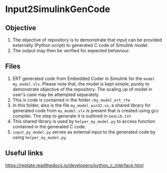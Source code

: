 # Input2SimulinkGenCode

## Objective
1. The objective of repository is to demonstrate that input can be provided externally (Python script) to generated C code of Simulink model. 
2. The output may then be verified for expected behaviour.

## Files
1. ERT generated code from Embedded Coder in Simulink for the `model my_model.slx`. Please note that, the model is kept simple, purely to demonstrate objective of the repository. The scaling up of model in user's case may be attempted separately.
2. This is code is contained in the folder `/my_model_ert_rtw`
3. In this folder, also is the file `my_model_win32.so`, a shared library for generated code from `my_model.slx` is present that is created
using gcc compiler. The step to generate it is outlined in `GenLib.txt`
4. This shared library is used by `helper_my_model.py` to access function contained in the generated C code.
5. `input_py_model.py` serves as external input to the generated code by using `helper_my_model.py`.

## Useful links
https://reptate.readthedocs.io/developers/python_c_interface.html
